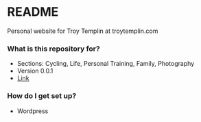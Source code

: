 # README #

Personal website for Troy Templin at troytemplin.com

### What is this repository for? ###

* Sections: Cycling, Life, Personal Training, Family, Photography
* Version 0.0.1
* [Link](http://www.troytemplin.com)

### How do I get set up? ###

* Wordpress
